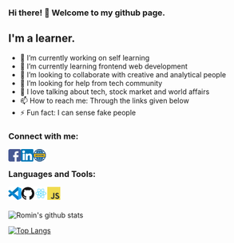 ### Hi there! 👋 Welcome to my github page.
<!--
**rominkarki/rominkarki** is a ✨ _special_ ✨ repository because its `README.md` (this file) appears on your GitHub profile.
Here are some ideas to get you started:
-->
## I'm a learner.
- 🔭 I’m currently working on self learning
- 🌱 I’m currently learning frontend web development
- 👯 I’m looking to collaborate with creative and analytical people
- 🤔 I’m looking for help from tech community
- 💬 I love talking about tech, stock market and world affairs
- 📫 How to reach me: Through the links given below
- ⚡ Fun fact: I can sense fake people

### Connect with me:
[<img align="left" alt="facebook logo" width="25px" src="./svgs/facebook.svg" />][facebook]
[<img align="left" alt="linkedIn logo" width="25px" src="./svgs/linkedin.svg" />][linkedin]
[<img align="left" alt="website logo" width="25px" src="./svgs/www.svg" />][website]

<br />

### Languages and Tools:
<img align="left" alt="Visual Studio Code" width="26px" src="https://raw.githubusercontent.com/github/explore/80688e429a7d4ef2fca1e82350fe8e3517d3494d/topics/visual-studio-code/visual-studio-code.png" />

<img align="left" alt="GitHub" width="26px" src="https://raw.githubusercontent.com/github/explore/78df643247d429f6cc873026c0622819ad797942/topics/github/github.png" />

<img align="left" alt="React" width="26px" src="https://raw.githubusercontent.com/github/explore/80688e429a7d4ef2fca1e82350fe8e3517d3494d/topics/react/react.png" />

<img align="left" alt="JavaScript" width="26px" src="https://raw.githubusercontent.com/github/explore/80688e429a7d4ef2fca1e82350fe8e3517d3494d/topics/javascript/javascript.png" />

<br />
<br />

![Romin's github stats](https://github-readme-stats.vercel.app/api?username=rominkarki&show_icons=true&theme=radical&count_private=true)

[![Top Langs](https://github-readme-stats.vercel.app/api/top-langs/?username=rominkarki&layout=compact&theme=radical&count_private=true&exclude_repo=Project_college_1.0,PHP-backups,Android_training_class,Java,C-programs)](https://github.com/rominkarki/)

[facebook]: https://facebook.com/rominkarki/
[linkedin]: https://linkedin.com/in/rominkarki/
[website]: https://github.com/rominkarki
